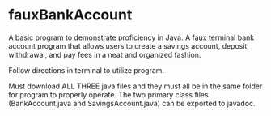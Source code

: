 # fauxBankAccount
A basic program to demonstrate proficiency in Java. A faux terminal bank account program that allows users to create a savings account, deposit, withdrawal, and pay fees in a neat and organized fashion.

Follow directions in terminal to utilize program. 

Must download ALL THREE java files and they must all be in the same folder for program to properly operate. The two primary class files (BankAccount.java and SavingsAccount.java) can be exported to javadoc.
